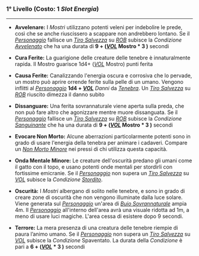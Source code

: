 ###	1° Livello (Costo: 1 *Slot Energia*)
---
*	**Avvelenare:** I *Mostri* utilizzano potenti veleni per indebolire le prede, così che se anche riuscissero a scappare non andrebbero lontano. Se il [*Personaggio*](..\..\personaggio.md) fallisce un [*Tiro Salvezza*](..\..\combattimento\tiri-salvezza.md) su [*ROB*](..\..\personaggio\caratteristiche.md)  subisce la *Condizione* [*Avvelenato*](..\..\condizioni.md) che ha una durata di **9 + ([*VOL*](..\..\mostri\caratteristiche.md) Mostro * 3 )** secondi

*	**Cura Ferite:** La guarigione delle creature delle tenebre è innaturalmente rapida. Il Mostro guarisce 1d4+ ([*VOL*](..\..\mostri\caratteristiche.md) Mostro) punti ferita

*	**Causa Ferite:** Canalizzando l'energia oscura e corrosiva che lo pervade, un mostro può aprire orrende ferite sulla pelle di un umano. Vengono inflitti al [*Personaggio*](..\..\personaggio.md) **1d4 + [*VOL*](..\..\mostri\caratteristiche.md)** *Danni* da [*Tenebra*](..\..\combattimento\attacco.md). Un [*Tiro Salvezza*](..\..\combattimento\tiri-salvezza.md) su [*ROB*](..\..\personaggio\caratteristiche.md) riuscito dimezza il danno subito

*	**Dissanguare:** Una ferita sovrannaturale viene aperta sulla preda, che non può fare altro che agonizzare mentre muore dissanguata. Se il [*Personaggio*](..\..\personaggio.md) fallisce un [*Tiro Salvezza*](..\..\combattimento\tiri-salvezza.md) su [*ROB*](..\..\personaggio\caratteristiche.md) subisce la *Condizione* [*Sanguinante*](..\..\condizioni.md) che ha una durata di **9 + ([*VOL*](..\..\mostri\caratteristiche.md) Mostro * 3 )** secondi 

*	**Evocare Non Morto:** Alcune aberrazioni particolarmente potenti sono in grado di usare l'energia della tenebra per animare i cadaveri. Compare un [*Non Morto Minore*](..\tipi.md) nei pressi di chi utilizza questa capacità.

*	**Onda Mentale Minore:** Le creature dell'oscurità predano gli umani come il gatto con il topo, e usano potenti onde mentali per stordirli con fortissime emicranie. Se il [*Personaggio*](..\..\personaggio.md) non supera un [*Tiro Salvezza*](..\..\combattimento\tiri-salvezza.md) su [*VOL*](..\..\personaggio\caratteristiche.md) subisce la *Condizione* [*Stordito*](..\..\condizioni.md).

*	**Oscurità:** I *Mostri* albergano di solito nelle tenebre, e sono in grado di creare zone di oscurità che non vengono illuminate dalla luce solare. Viene generata sul [*Personaggio*](..\..\personaggio.md) un'area di [*Buio Sovrannaturale*](..\..\mondo\illuminazione.md) ampia 4m. Il [*Personaggio*](..\..\personaggio.md) all'interno dell'area avrà una visuale ridotta ad 1m, a meno di usare luci magiche. L'area cessa di esistere dopo 9 secondi.

*	**Terrore:** La mera presenza di una creatura delle tenebre riempie di paura l’animo umano.  Se il [*Personaggio*](..\..\personaggio.md) non supera un [*Tiro Salvezza*](..\..\combattimento\tiri-salvezza.md) su [*VOL*](..\..\personaggio\caratteristiche.md) subisce la *Condizione* Spaventato.  La durata della *Condizione* è pari a **6 + ([*VOL*](..\..\mostri\caratteristiche.md) * 3 )** secondi